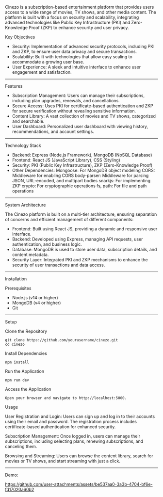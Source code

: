 Cinezo is a subscription-based entertainment platform that provides users access to a wide range of movies, TV shows, and other media content. The platform is built with a focus on security and scalability, integrating advanced technologies like Public Key Infrastructure (PKI) and Zero-Knowledge Proof (ZKP) to enhance security and user privacy.

Key Objectives

- Security: Implementation of advanced security protocols, including PKI and ZKP, to ensure user data privacy and secure transactions.
- Scalability: Built with technologies that allow easy scaling to accommodate a growing user base.
- User Experience: A sleek and intuitive interface to enhance user engagement and satisfaction.
____________________________________________________________________________________________________________________________________________________________

Features

- Subscription Management: Users can manage their subscriptions, including plan upgrades, renewals, and cancellations.
- Secure Access: Uses PKI for certificate-based authentication and ZKP for secure verification without revealing sensitive information.
- Content Library: A vast collection of movies and TV shows, categorized and searchable.
- User Dashboard: Personalized user dashboard with viewing history, recommendations, and account settings.
________________________________________________________________________________________________________________________________________________________________

Technology Stack

- Backend: Express (Node.js Framework), MongoDB (NoSQL Database)
- Frontend: React JS (JavaScript Library), CSS (Styling)
- Security: PKI (Public Key Infrastructure), ZKP (Zero-Knowledge Proof)
- Other Dependencies:
        Mongoose: For MongoDB object modeling
        CORS: Middleware for enabling CORS
        body-parser: Middleware for parsing JSON, URL-encoded, and multipart bodies
        snarkjs: For implementing ZKP
        crypto: For cryptographic operations
        fs, path: For file and path operations
______________________________________________________________________________________________________________________________________________________________________

System Architecture
    
The Cinezo platform is built on a multi-tier architecture, ensuring separation of concerns and efficient management of different components:

- Frontend: Built using React JS, providing a dynamic and responsive user interface.
- Backend: Developed using Express, managing API requests, user authentication, and business logic.
- Database: MongoDB is used to store user data, subscription details, and content metadata.
- Security Layer: Integrated PKI and ZKP mechanisms to enhance the security of user transactions and data access.
_______________________________________________________________________________________________________________________________________________________________________

Installation
    
Prerequisites

- Node.js (v14 or higher)
- MongoDB (v4 or higher)
- Git

______________________________________________________________________________________________________________________________________________________________________
Setup

Clone the Repository

    git clone https://github.com/yourusername/cinezo.git
    cd cinezo

Install Dependencies

    npm install

Run the Application

    npm run dev
 
Access the Application
    
    Open your browser and navigate to http://localhost:5000.

Usage
    
User Registration and Login: Users can sign up and log in to their accounts using their email and password. The registration process includes certificate-based authentication for enhanced security. 

Subscription Management: Once logged in, users can manage their subscriptions, including selecting plans, renewing subscriptions, and canceling them.

Browsing and Streaming: Users can browse the content library, search for movies or TV shows, and start streaming with just a click.

___________________________________________________________________________________________________________________________________________________
Demo:


https://github.com/user-attachments/assets/be537aa0-3a3b-4704-bf6e-fd17020a60b2



